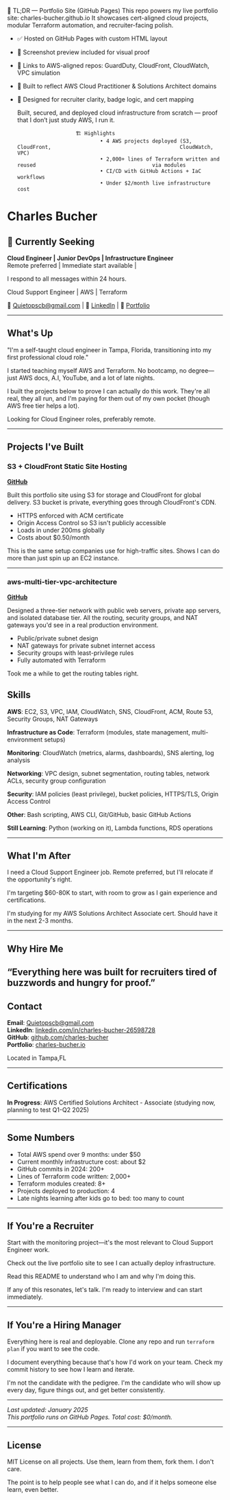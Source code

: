 🧠 TL;DR — Portfolio Site (GitHub Pages)
This repo powers my live portfolio site: charles-bucher.github.io
It showcases cert-aligned cloud projects, modular Terraform automation, and recruiter-facing polish.
- ✅ Hosted on GitHub Pages with custom HTML layout
- 📸 Screenshot preview included for visual proof
- 🔗 Links to AWS-aligned repos: GuardDuty, CloudFront, CloudWatch, VPC simulation
- 🧱 Built to reflect AWS Cloud Practitioner & Solutions Architect domains
- 🎯 Designed for recruiter clarity, badge logic, and cert mapping

  Built, secured, and deployed cloud infrastructure from scratch — proof that I don’t just study AWS, I run it.

                         🏗️ Highlights
                                 • 4 AWS projects deployed (S3, CloudFront,                                          CloudWatch, VPC)
                                 • 2,000+ lines of Terraform written and reused                                      via modules  
                                 • CI/CD with GitHub Actions + IaC workflows  
                                 • Under $2/month live infrastructure cost


# Charles Bucher
## 🎯 Currently Seeking
**Cloud Engineer | Junior DevOps | Infrastructure Engineer**  
Remote preferred | Immediate start available |

I respond to all messages within 24 hours.

Cloud Support Engineer | AWS | Terraform  

📧 Quietopscb@gmail.com  | 💼 [LinkedIn](https://www.linkedin.com/in/charles-bucher-26598728) | 🔗 [Portfolio](https://charles-bucher.io)

---

## What's Up
"I'm a self-taught cloud engineer in Tampa, Florida, transitioning into my first professional cloud role."

 I started teaching myself AWS and Terraform. No bootcamp, no degree—just AWS docs, A.I, YouTube, and a lot of late nights.

I built the projects below to prove I can actually do this work. They're all real, they all run, and I'm paying for them out of my own pocket (though AWS free tier helps a lot).

Looking for Cloud Engineer roles, preferably remote.

---

## Projects I've Built

### S3 + CloudFront Static Site Hosting
**[GitHub](https://github.com/charles-bucher/s3-cloudfront-secure-static-site)**

Built this portfolio site using S3 for storage and CloudFront for global delivery. S3 bucket is private, everything goes through CloudFront's CDN.

- HTTPS enforced with ACM certificate
- Origin Access Control so S3 isn't publicly accessible
- Loads in under 200ms globally
- Costs about $0.50/month

This is the same setup companies use for high-traffic sites. Shows I can do more than just spin up an EC2 instance.

---

### aws-multi-tier-vpc-architecture
**[GitHub](https://github.com/charles-bucher/aws-multi-tier-vpc-architecture)**

Designed a three-tier network with public web servers, private app servers, and isolated database tier. All the routing, security groups, and NAT gateways you'd see in a real production environment.

- Public/private subnet design
- NAT gateways for private subnet internet access
- Security groups with least-privilege rules
- Fully automated with Terraform

Took me a while to get the routing tables right.

## Skills

**AWS**: EC2, S3, VPC, IAM, CloudWatch, SNS, CloudFront, ACM, Route 53, Security Groups, NAT Gateways

**Infrastructure as Code**: Terraform (modules, state management, multi-environment setups)

**Monitoring**: CloudWatch (metrics, alarms, dashboards), SNS alerting, log analysis

**Networking**: VPC design, subnet segmentation, routing tables, network ACLs, security group configuration

**Security**: IAM policies (least privilege), bucket policies, HTTPS/TLS, Origin Access Control

**Other**: Bash scripting, AWS CLI, Git/GitHub, basic GitHub Actions

**Still Learning**: Python (working on it), Lambda functions, RDS operations

---



## What I'm After

I need a Cloud Support Engineer job. Remote preferred, but I'll relocate if the opportunity's right.

I'm targeting $60-80K to start, with room to grow as I gain experience and certifications.

I'm studying for my AWS Solutions Architect Associate cert. Should have it in the next 2-3 months.

---

## Why Hire Me

 “Everything here was built for recruiters tired of buzzwords and hungry for proof.”
---

## Contact

**Email**: Quietopscb@gmail.com   
**LinkedIn**: [linkedin.com/in/charles-bucher-26598728](https://www.linkedin.com/in/charles-bucher-26598728)  
**GitHub**: [github.com/charles-bucher](https://github.com/charles-bucher)  
**Portfolio**: [charles-bucher.io](https://github.com/charles-bucher/charles-bucher.github.io)  

Located in Tampa,FL

---

## Certifications

**In Progress**: AWS Certified Solutions Architect - Associate (studying now, planning to test Q1-Q2 2025)

---

## Some Numbers

- Total AWS spend over 9 months: under $50
- Current monthly infrastructure cost: about $2
- GitHub commits in 2024: 200+
- Lines of Terraform code written: 2,000+
- Terraform modules created: 8+
- Projects deployed to production: 4
- Late nights learning after kids go to bed: too many to count

---

## If You're a Recruiter

Start with the monitoring project—it's the most relevant to Cloud Support Engineer work.

Check out the live portfolio site to see I can actually deploy infrastructure.

Read this README to understand who I am and why I'm doing this.

If any of this resonates, let's talk. I'm ready to interview and can start immediately.

---

## If You're a Hiring Manager

Everything here is real and deployable. Clone any repo and run `terraform plan` if you want to see the code.

I document everything because that's how I'd work on your team. Check my commit history to see how I learn and iterate.

I'm not the candidate with the pedigree. I'm the candidate who will show up every day, figure things out, and get better consistently.

---

*Last updated: January 2025*  
*This portfolio runs on GitHub Pages. Total cost: $0/month.*

---

## License

MIT License on all projects. Use them, learn from them, fork them. I don't care. 

The point is to help people see what I can do, and if it helps someone else learn, even better.
